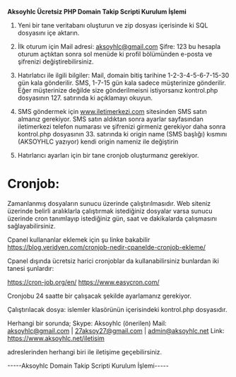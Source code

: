 
**Aksoyhlc Ücretsiz PHP Domain Takip Scripti Kurulum İşlemi**
1. Yeni bir tane veritabanı oluşturun ve zip dosyası içerisinde ki SQL dosyasını içe aktarın.
2. İlk oturum için 
Mail adresi: aksoyhlc@gmail.com
Şifre: 123
bu hesapla oturum açtıktan sonra sol menüde ki profil bölümünden e-posta ve şifrenizi değiştirebilirsiniz.
3. Hatırlatıcı ile ilgili bilgiler:
Mail, domain bitiş tarihine 1-2-3-4-5-6-7-15-30 gün kala gönderilir.
SMS, 1-7-15 gün kala sadece müşterinize gönderilir. Eğer müşterinize değilde size gönderilmeisni istiyorsanız kontrol.php dosyasının 127. satırında ki açıklamayı okuyun.
4. SMS göndermek için www.iletimerkezi.com sitesinden SMS satın almanız gerekiyor. SMS satın aldıktan sonra ayarlar sayfasından iletimerkezi telefon numarası ve şifrenizi girmeniz gerekiyor daha sonra kontrol.php dosyasının 33. satırında ki origin name (SMS başlığı) kısmını (AKSOYHLC yazıyor) kendi origin nameniz ile değiştirin

5. Hatırlarıcı ayarları için bir tane cronjob oluşturmanız gerekiyor. 

Cronjob: 
===============
Zamanlanmış dosyaların sunucu üzerinde çalıştırılmasıdır. Web siteniz üzerinde belirli aralıklarla çalıştırmak istediğiniz dosyalar varsa sunucu üzerinde cron tanımlayıp istediğiniz gün, saat ve dakikalarda çalışmasını sağlayabilirsiniz.

Cpanel kullananlar eklemek için şu linke bakabilir https://blog.veridyen.com/cronjob-nedir-cpanelde-cronjob-ekleme/

Cpanel dışında ücretsiz harici cronjoblar da kullanabilirsiniz bunlardan iki tanesi şunlardır:

https://cron-job.org/en/
https://www.easycron.com/

Cronjobu 24 saatte bir çalışacak şekilde ayarlamanız gerekiyor.  

Çalıştırılacak dosya: islemler klasörünün içerisindeki kontrol.php dosyasıdır.

Herhangi bir sorunda; 
Skype: Aksoyhlc (önerilen)
Mail: aksoyhlc@gmail.com | 27aksoy27@gmail.com | admin@aksoyhlc.net
Link: https://www.aksoyhlc.net/iletisim

adreslerinden herhangi biri ile iletişime geçebilirsiniz.

-----Aksoyhlc Domain Takip Scripti Kurulum İşlemi-----
